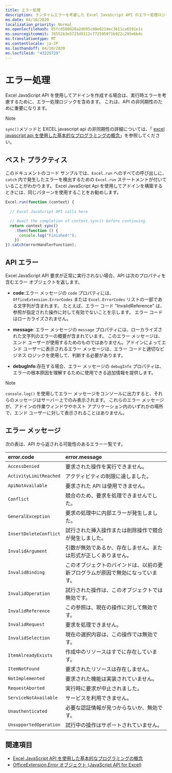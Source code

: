 ```yaml
---
title: エラー処理
description: ランタイムエラーを考慮した Excel JavaScript API のエラー処理ロジックについて説明します。
ms.date: 04/10/2020
localization_priority: Normal
ms.openlocfilehash: 85fcd580828a2db95cd8e021dec3611ca6591e1c
ms.sourcegitcommit: 76552b3e5725d9112c772595971b922c295e6b4c
ms.translationtype: MT
ms.contentlocale: ja-JP
ms.lasthandoff: 04/10/2020
ms.locfileid: "43225729"
---
```

# <a name="error-handling"></a>エラー処理

Excel JavaScript API を使用してアドインを作成する場合は、実行時エラーを考慮するために、エラー処理ロジックを含めます。 これは、API の非同期性のために重要になります。

> [!NOTE]
> `sync()`メソッドと EXCEL javascript api の非同期性の詳細については、「 [excel javascript api を使用した基本的なプログラミングの概念](excel-add-ins-core-concepts.md)」を参照してください。

## <a name="best-practices"></a>ベスト プラクティス

このドキュメントのコード サンプルでは、`Excel.run` へのすべての呼び出しに、`catch` 内で発生したエラーを検出するための `Excel.run` ステートメントが付いていることがわかります。 Excel JavaScript Api を使用してアドインを構築するときには、同じパターンを使用することをお勧めします。

```js
Excel.run(function (context) {
  
  // Excel JavaScript API calls here

  // Await the completion of context.sync() before continuing.
  return context.sync()
    .then(function () {
      console.log("Finished!");
    })
}).catch(errorHandlerFunction);
```

## <a name="api-errors"></a>API エラー

Excel JavaScript API 要求が正常に実行されない場合、API は次のプロパティを含むエラー オブジェクトを返します。

- **code**:エラー メッセージの `code` プロパティには、`OfficeExtension.ErrorCodes` または `Excel.ErrorCodes` リストの一部である文字列が含まれます。 たとえば、エラー コード "InvalidReference" は、参照が指定された操作に対して有効でないことを示します。 エラー コードはローカライズされません。

- **message**: エラー メッセージの `message` プロパティには、ローカライズされた文字列のエラーの概要が含まれています。 このエラー メッセージは、エンド ユーザーが使用するためのものではありません。アドインによってエンド ユーザーに表示されるエラー メッセージは、エラー コードと適切なビジネス ロジックを使用して、判断する必要があります。

- **debugInfo**:存在する場合、エラー メッセージの `debugInfo` プロパティは、エラーの根本原因を理解するために使用できる追加情報を提供します。

> [!NOTE]
> `console.log()` を使用してエラー メッセージをコンソールに出力すると、それらのメッセージはサーバー上でのみ表示されます。 これらのエラー メッセージが、アドインの作業ウィンドウやホスト アプリケーション内のいずれかの場所で、エンド ユーザーに対して表示されることはありません。

## <a name="error-messages"></a>エラー メッセージ

次の表は、API から返される可能性のあるエラー一覧です。

|error.code | error.message |
|:----------|:--------------|
|`AccessDenied` |要求された操作を実行できません。|
|`ActivityLimitReached`|アクティビティの制限に達しました。|
|`ApiNotAvailable`|要求された API は使用できません。|
|`Conflict`|競合のため、要求を処理できませんでした。|
|`GeneralException`|要求の処理中に内部エラーが発生しました。|
|`InsertDeleteConflict`|試行された挿入操作または削除操作で競合が発生しました。|
|`InvalidArgument` |引数が無効であるか、存在しません。または形式が正しくありません。|
|`InvalidBinding`  |このオブジェクトのバインドは、以前の更新プログラムが原因で無効になっています。|
|`InvalidOperation`|試行された操作は、このオブジェクトでは無効です。|
|`InvalidReference`|この参照は、現在の操作に対して無効です。|
|`InvalidRequest`  |要求を処理できません。|
|`InvalidSelection`|現在の選択内容は、この操作では無効です。|
|`ItemAlreadyExists`|作成中のリソースはすでに存在しています。|
|`ItemNotFound` |要求されたリソースは存在しません。|
|`NotImplemented`  |要求された機能は実装されていません。|
|`RequestAborted`|実行時に要求が中止されました。|
|`ServiceNotAvailable`|サービスを利用できません。|
|`Unauthenticated` |必要な認証情報が見つからないか、無効です。|
|`UnsupportedOperation`|試行中の操作はサポートされていません。|

## <a name="see-also"></a>関連項目

- [Excel JavaScript API を使用した基本的なプログラミングの概念](excel-add-ins-core-concepts.md)
- [OfficeExtension.Error オブジェクト (JavaScript API for Excel)](/javascript/api/office/officeextension.error)

